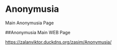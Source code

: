 # Anonymusia
Main Anonymusia Page

##Anonymusia Main WEB Page

https://zalanviktor.duckdns.org/zasim/Anonymusia/
